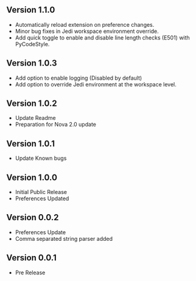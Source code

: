 ## Version 1.1.0
- Automatically reload extension on preference changes.
- Minor bug fixes in Jedi workspace environment override.
- Add quick toggle to enable and disable line length checks (E501) with PyCodeStyle.

## Version 1.0.3
- Add option to enable logging (Disabled by default)
- Add option to override Jedi environment at the workspace level.

## Version 1.0.2
- Update Readme
- Preparation for Nova 2.0 update

## Version 1.0.1
- Update Known bugs

## Version 1.0.0
- Initial Public Release
- Preferences Updated

## Version 0.0.2
- Preferences Update
- Comma separated string parser added

## Version 0.0.1
- Pre Release
